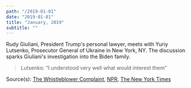 ```yaml
---
path: "/2019-01-01"
date: "2019-01-01"
title: "January, 2019"
subtitle: ""
---
```


Rudy Giuliani, President Trump's personal lawyer, meets with Yuriy Lutsenko, Prosecutor General of Ukraine in New York, NY. The discussion sparks Giuliani's investigation into the Biden family. 

> Lutsenko: “I understood very well what would interest them”

<span class="sources">

Source(s):  [The Whistleblower Complaint](https://www.nytimes.com/interactive/2019/09/26/us/politics/whistle-blower-complaint.html), [NPR](https://www.npr.org/2019/09/27/765026582/meet-the-businessman-helping-giuliani-find-dirt-on-democrats-in-ukraine), [The New York Times](https://www.foxnews.com/transcript/giuliani-slams-mueller-leak)

</span>